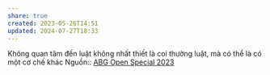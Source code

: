 ```yaml
---
share: true
created: 2023-05-26T14:51
updated: 2024-07-27T18:33
---
```

Không quan tâm đến luật không nhất thiết là coi thường luật, mà có thể là có một cơ chế khác
Nguồn:: [ABG Open Special 2023](ABG%20Open%20Special%202023.md)
